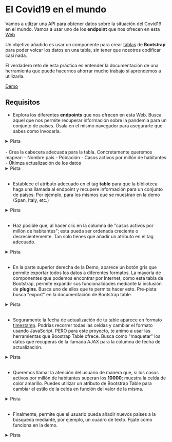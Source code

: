 # El Covid19 en el mundo

Vamos a utlizar una API para obtener datos sobre la situación del Covid19 en el mundo. Vamos a usar uno de los **endpoint** que nos ofrecen en esta [Web](https://corona.lmao.ninja/docs/#/COVID-19%3A%20Worldometers)

Un objetivo añadido es usar un componente para crear [tablas](https://bootstrap-table.com/) de **Bootstrap** para poder volcar los datos en una tabla, sin tener que nosotros codificar casi nada.

El verdadero reto de esta práctica es entender la documentación de una herramienta que puede hacernos ahorrar mucho trabajo si aprendemos a utilizarla.

[Demo](https://bootstrap-table.vercel.app/)

## Requisitos

- Explora los diferentes **endpoints** que nos ofrecen en esta Web. Busca aquel que nos permite recuperar información sobre la pandemia para un conjunto de países. Úsala en el mismo navegador para asegurarte que sabes como invocarla.

<details>
 <summary>Pista</summary>
    Este endpoing parece adecuado. Los paises sobre los que quieres obtener los datos se añaden al final de la URL, separados por comas (https://corona.lmao.ninja/docs/#/COVID-19%3A%20Worldometers/get_v3_covid_19_countries)
</details>
<br/>
- Crea la cabecera adecuada para la tabla. Concretamente queremos mapear: 
  - Nombre país
  - Población
  - Casos activos por millón de habitantes
  - Últimza actualización de los datos

<details>
 <summary>Pista</summary>
    Crea un **thead** con la información necesaria para cada una de las columnas: (https://www.w3schools.com/tags/tag_thead.asp)
</details>
<br/>

- Establece el atributo adecuado en el tag **table** para que la biblioteca haga una llamada al endpoint y recupere información para un conjunto de paises. Por ejemplo, para los mismos que se muestran en la demo (Span, Italy, etc.)
<details>

 <summary>Pista</summary>
    Fíjate en el atributo **data-url** y en los atributos **data-field**: (https://examples.bootstrap-table.com/#welcomes/from-url.html#view-source)
</details>
<br/>

- Haz posible que, al hacer clic en la columna de "casos activos por millón de habitantes"; esta pueda ser ordenada creciente o decrecientemente. Tan solo tienes que añadir un atributo en el tag adecuado.

<details>
 <summary>Pista</summary>
    Mira como usar el atributo **data-sortable**: (https://examples.bootstrap-table.com/index.html#column-options/sortable.html)
</details>
<br/>

- En la parte superior derecha de la Demo, aparece un botón gris que permite exportar todos los datos a diferentes formatos. La mayoría de componentes que podemos encontrar por Internet, como esta tabla de Bootstrap, permite expandir sus funcionalidades mediante la inclusión de **plugins**. Busca uno de ellos que te permita hacer esto. Pre-pista: busca "export" en la documentación de Bootstrap table.

<details>
 <summary>Pista</summary>
    Mira como usar este plugin: https://examples.bootstrap-table.com/index.html#issues/188.html#view-source
</details>
<br/>

- Seguramente la fecha de actualización de tu table aparece en formato [timestamp](https://www.w3schools.com/jsref/tryit.asp?filename=tryjsref_gettime). Podrías recorrer todas las celdas y cambiar el formato usando JavaScript. PERO para este proyecto, te animo a usar las herramientas que Boostrap Table ofrece. Busca como "maquetar" los datos que recuperas de la llamada AJAX para la columna de fecha de actualización.

<details>
<summary>Pista</summary>
    El atributo data-formatter: https://examples.bootstrap-table.com/#column-options/formatter.html
</details>
<br/>

- Queremos llamar la atención del usuario de manera que, si los casos activos por millón de habitantes superan los **10000**; muestra la celda de color amarillo. Puedes utilizar un atributo de Bootstrap Table para cambiar el estilo de la celda en función del valor de la misma.

<details>
 <summary>Pista</summary>
    Usa cellStyle: https://examples.bootstrap-table.com/index.html?bootstrap5#column-options/cell-style.html
</details>
<br/>

- Finalmente, permite que el usuario pueda añadir nuevos paises a la búsqueda mediante, por ejemplo, un cuadro de texto. Fíjate como funciona en la demo.

<details>
 <summary>Pista</summary>
    1. Guarda la URL de la llamada AJAX en una variable
    2. Añade un tag input (por ejemplo) para que el usuario pueda introducir el nombre de un país en inglés
    3. Añade un evento de manera que, al hacer clic en el botón de añadir, se actualice la variable **url** y ejecute un método de actualización de la tabla Bootstrap
    4. https://examples.bootstrap-table.com/index.html?bootstrap5#issues/409.html
</details>
